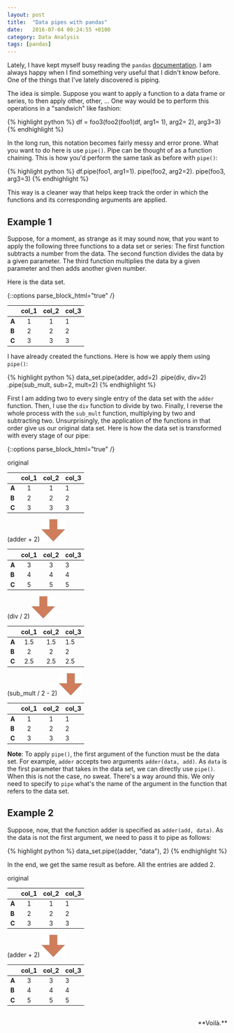 ```yaml
---
layout: post
title:  "Data pipes with pandas"
date:   2016-07-04 00:24:55 +0100
category: Data Analysis
tags: [pandas]
---
```


Lately, I have kept myself busy reading the `pandas` [documentation](http://pandas.pydata.org/pandas-docs/stable/). I am always happy when I find something very useful that I didn't know before. One of the things that I've lately discovered is piping. 

The idea is simple. Suppose you want to apply a function to a data frame or series, to then apply other, other, ... One way would be to perform this operations in a "sandwich" like fashion:

{% highlight python %}
df = foo3(foo2(foo1(df, arg1= 1), arg2= 2), arg3=3)
{% endhighlight %}

In the long run, this notation becomes fairly messy and error prone. What you want to do here is use `pipe()`. Pipe can be thought of as a function chaining. This is how you'd perform the same task as before with `pipe()`:

{% highlight python %}
df.pipe(foo1, arg1=1).
	pipe(foo2, arg2=2).
	pipe(foo3, arg3=3)
{% endhighlight %}

This way is a cleaner way that helps keep track the order in which the functions and its corresponding arguments are applied.

## Example 1

Suppose, for a moment, as strange as it may sound now, that you want to apply  the following three functions to a data set or series: The first function subtracts a number from the data. The second function divides the data by a given parameter. The third function multiplies the data by a given parameter and then adds another given number. 

Here is the data set.

{::options parse_block_html="true" /}

<div class="tables-back">

<div class="single-table">


|    |   col_1 |   col_2 |   col_3 |
|----|:-------:|:-------:|---------|
| **A**  |       1 |       1 |       1 |
| **B**  |       2 |       2 |       2 |
| **C**  |       3 |       3 |       3 |

</div>

</div>

I have already created the functions. Here is how we apply them using `pipe()`:

{% highlight python %}
data_set.pipe(adder, add=2)
	.pipe(div, div=2)
	.pipe(sub_mult, sub=2, mult=2)
{% endhighlight %}


First I am adding two to every single entry of the data set with the `adder` function. Then, I use the `div` function to divide by two. Finally, I reverse the whole process with the `sub_mult` function, multiplying by two and subtracting two. Unsurprisingly, the application of the functions in that order give us our original data set. Here is how the data set is transformed with every stage of our pipe:

{::options parse_block_html="true" /}

<div class="tables-back">

<div class="single-table">

<span class="table-pipe"> original </span> 

|    |   col_1 |   col_2 |   col_3 |
|----|:-------:|:-------:|---------|
| **A**  |       1 |       1 |       1 |
| **B**  |       2 |       2 |       2 |
| **C**  |       3 |       3 |       3 |


<span class="table-pipe"> (adder + 2) </span> <img src="/img/arrow.png" alt="arrow pipe" class="arrow-down"> 


|    |   col_1 |   col_2 |   col_3 |
|----|:-------:|:-------:|---------|
| **A**  |       3 |       3 |       3 |
| **B**  |       4 |       4 |       4 |
| **C**  |       5 |       5 |       5 |


<span class="table-pipe"> (div  / 2) </span> <img src="/img/arrow.png" alt="arrow pipe" class="arrow-down"> 


|    |   col_1 |   col_2 |   col_3 |
|----|:-------:|:-------:|---------|
| **A**  |     1.5 |     1.5 |     1.5 |
| **B**  |     2   |     2   |     2   |
| **C**  |     2.5 |     2.5 |     2.5 |

<span class="table-pipe"> (sub_mult / 2 - 2) </span> <img src="/img/arrow.png" alt="arrow pipe" class="arrow-down"> 


|    |   col_1 |   col_2 |   col_3 |
|----|:-------:|:-------:|---------|
| **A**  |       1 |       1 |       1 |
| **B**  |       2 |       2 |       2 |
| **C**  |       3 |       3 |       3 |


</div>

</div>


**Note**: To apply `pipe()`, the first argument of the function must be the data set. For example, `adder` accepts two arguments `adder(data, add)`. As `data` is the first parameter that takes in the data set, we can directly use `pipe()`. When this is not the case, no sweat. There's a way around this. We only need to specify to `pipe` what's the name of the argument in the function that refers to the data set. 

## Example 2

Suppose, now, that the function adder is specified as `adder(add, data)`. As the data is not the first argument, we need to pass it to pipe as follows:

{% highlight python %}
data_set.pipe((adder, "data"), 2)
{% endhighlight %}

In the end, we get the same result as before. All the entries are added 2.

<div class="tables-back">

<div class="single-table">

<span class="table-pipe"> original </span> 


|    |   col_1 |   col_2 |   col_3 |
|----|:-------:|:-------:|---------|
| **A**  |       1 |       1 |       1 |
| **B**  |       2 |       2 |       2 |
| **C**  |       3 |       3 |       3 |

<span class="table-pipe"> (adder + 2) </span> <img src="/img/arrow.png" alt="arrow pipe" class="arrow-down"> 

|    |   col_1 |   col_2 |   col_3 |
|----|:-------:|:-------:|---------|
| **A**  |       3 |       3 |       3 |
| **B**  |       4 |       4 |       4 |
| **C**  |       5 |       5 |       5 |

</div>

</div>

<br>

<div align="right">  
**Voilà.** 
</div>

